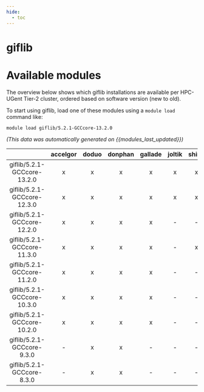 ```yaml
---
hide:
  - toc
---
```


giflib
======

# Available modules


The overview below shows which giflib installations are available per HPC-UGent Tier-2 cluster, ordered based on software version (new to old).

To start using giflib, load one of these modules using a `module load` command like:

```shell
module load giflib/5.2.1-GCCcore-13.2.0
```

*(This data was automatically generated on {{modules_last_updated}})*  

| |accelgor|doduo|donphan|gallade|joltik|shinx|skitty|
| :---: | :---: | :---: | :---: | :---: | :---: | :---: | :---: |
|giflib/5.2.1-GCCcore-13.2.0|x|x|x|x|x|x|x|
|giflib/5.2.1-GCCcore-12.3.0|x|x|x|x|x|x|x|
|giflib/5.2.1-GCCcore-12.2.0|x|x|x|x|-|-|-|
|giflib/5.2.1-GCCcore-11.3.0|x|x|x|x|-|x|-|
|giflib/5.2.1-GCCcore-11.2.0|x|x|x|x|-|-|-|
|giflib/5.2.1-GCCcore-10.3.0|x|x|x|x|-|-|-|
|giflib/5.2.1-GCCcore-10.2.0|x|x|x|x|-|-|-|
|giflib/5.2.1-GCCcore-9.3.0|-|x|x|-|-|-|-|
|giflib/5.2.1-GCCcore-8.3.0|-|x|x|-|-|-|-|

